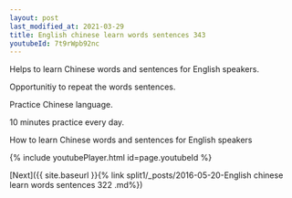```yaml
---
layout: post
last_modified_at: 2021-03-29
title: English chinese learn words sentences 343 
youtubeId: 7t9rWpb92nc
---
```

 
 
Helps to learn Chinese words and sentences for English speakers.

Opportunitiy to repeat the words sentences. 

Practice Chinese language. 
 
10 minutes practice every day. 
 
How to learn Chinese words and sentences for English speakers 
 
{% include youtubePlayer.html id=page.youtubeId %}
 
 
[Next]({{ site.baseurl }}{% link  split1/_posts/2016-05-20-English chinese learn words sentences 322 .md%})
 
